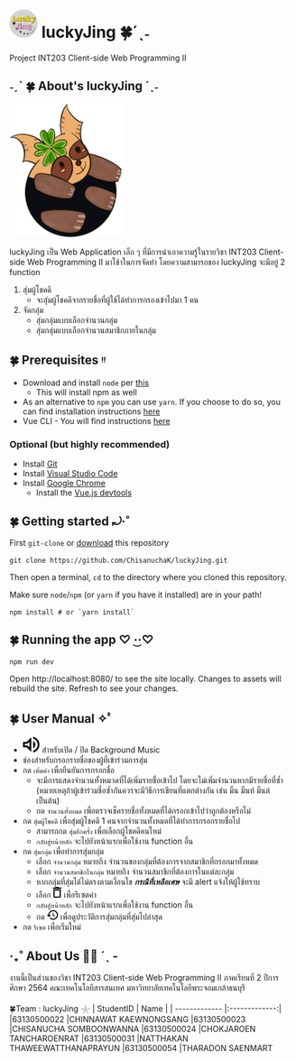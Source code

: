 # <img src="./src/assets/img/logo.png" width="50">  luckyJing 🍀´ˎ˗
Project INT203 Client-side Web Programming II 

## ˗ˏˋ 🍀 About's luckyJing ´ˎ˗
<img src="./src/assets/img/mascot.png" width="200">

luckyJing เป็น Web Application เล็ก ๆ ที่มีการนำเอาความรู้ในรายวิชา INT203 Client-side Web Programming II มาใช้าในการจัดทำ
โดยความสามารถของ luckyJing จะมีอยู่ 2 function
1. สุ่มผู้โชคดี
    * จะสุ่มผู้โชคดีจากรายชื่อที่ผู้ใช้ได้ทำการกรองเข้าไปมา 1 คน 
2. จัดกลุ่ม
    * สุ่มกลุ่มแบบเลือกจำนวนกลุ่ม
    * สุ่มกลุ่มแบบเลือกจำนวนสมาชิกภายในกลุ่ม
    
 ## 🍀 Prerequisites ᵎᵎ 
 * Download and install `node` per [this](https://nodejs.org/en/download/)
    * This will install npm as well
 * As an alternative to `npm` you can use `yarn`. If you choose to do so, you can find installation instructions [here](https://classic.yarnpkg.com/en/)
 * Vue CLI - You will find instructions [here](https://cli.vuejs.org/)
 ### Optional (but highly recommended)
* Install [Git](https://git-scm.com/downloads)
* Install [Visual Studio Code](https://code.visualstudio.com/)
* Install [Google Chrome](https://www.google.com/chrome/index.html)
    * Install the [Vue.js devtools](https://chrome.google.com/webstore/detail/vuejs-devtools/nhdogjmejiglipccpnnnanhbledajbpd?hl=en)
   
## 🍀 Getting started ⤾·˚
First `git-clone` or [download](https://github.com/ChisanuchaK/luckyJing/tree/main) this repository
```
git clone https://github.com/ChisanuchaK/luckyJing.git
```
Then open a terminal, `cd` to the directory where you cloned this repository.

Make sure `node`/`npm` (or `yarn` if you have it installed) are in your path!
```
npm install # or `yarn install`
```
## 🍀 Running the app ♡   ·͜·♡
```
npm run dev
```
Open http://localhost:8080/ to see the site locally. Changes to assets will rebuild the site. Refresh to see your changes.

## 🍀 User Manual ✧ﾟ
* <img src="./src/assets/img/sound.png" width="30"> 
   สำหรับเปิด / ปิด Background Music 
* ช่องสำหรับกรอกรายชื่อของผู้ที่เข้าร่วมการสุ่ม
* กด `เพิ่มค่า` เพื่อยืนยันการกรอกชื่อ
  * จะมีการแสดงจำนวนทั้งหมวดที่ได้เพิ่มรายชื่อเข้าไป โดยจะไม่เพิ่มจำนวนหากมีรายชื่อที่ซ้ำ (หมายเหตุถ้าผู้เข้าร่วมชื่อซ้ำกันควรจะมีวิธีการเขียนที่แตกต่างกัน เช่น มิ้น มิ้นท์ มิ้นต์ เป็นต้น)
  * กด `จำนวนทั้งหมด` เพื่อตรวจเช็ครายชื่อทั้งหมดที่ได้กรอกเข้าไปว่าถูกต้องหรือไม่
* กด `สุ่มผู้โชคดี` เพื่อสุ่มผู้โชคดี 1 คนจากจำนวนทั้งหมดที่ได้ทำการกรอกรายชื่อไป
  * สามารถกด `สุ่มอีกครั้ง` เพื่อเลือกผู้โชคดีคนใหม่
  * `กลับสู่หน้าหลัก` จะไปยังหน้าแรกเพื่อใช้งาน function อื่น
* กด `สุ่มกลุ่ม` เพื่อทำการสุ่มกลุ่ม
  * เลือก `จำนวนกลุ่ม` หมายถึง จำนวนของกลุ่มที่ต้องการจากสมาชิกที่กรอกมาทั้งหมด
  * เลือก `จำนวนสมาชิกในกลุ่ม` หมายถึง จำนวนสมาชิกที่ต้องการในแต่ละกลุ่ม
  * หากกลุ่มที่สุ่มได้ไม่ตรงตามเงื่อนไข ***กรณีที่เหลือเศษ*** จะมี alert แจ้งให้ผู้ใช้ทราบ
  * เลือก  <img src="./src/assets/img/deletenumberG.png" width="15">  เพื่อรีเซตค่า
  *  `กลับสู่หน้าหลัก` จะไปยังหน้าแรกเพื่อใช้งาน function อื่น
  *  กด <img src="./src/assets/img/history.png" width="20"> เพื่อดูประวัติการสุ่มกลุ่มที่สุ่มไปล่าสุด
* กด `รีเซต` เพื่อเริ่มใหม่

## ‧₊˚ About Us 🖐🏻 ˊˎ -
งานนี้เป็นส่วนของวิชา INT203 Client-side Web Programming II ภาคเรียนที่ 2 ปีการศึกษา 2564 คณะเทคโนโลยีสารสนเทศ มหาวิทยาลัยเทคโนโลยีพระจอมเกล้าธนบุรี

🍀Team : luckyJing 𓇼
| StudentID     | Name     | 
| ------------- |:-------------:| 
|63130500022    |CHINNAWAT KAEWNONGSANG
|63130500023    |CHISANUCHA SOMBOONWANNA
|63130500024    |CHOKJAROEN TANCHAROENRAT
|63130500031    |NATTHAKAN THAWEEWATTHANAPRAYUN
|63130500054    |THARADON SAENMART
